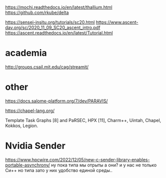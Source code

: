 https://mochi.readthedocs.io/en/latest/thallium.html
https://github.com/rkube/delta

https://sensei-insitu.org/tutorials/sc20.html
https://www.ascent-dav.org/sc/2020_11_09_SC20_ascent_intro.pdf
https://ascent.readthedocs.io/en/latest/Tutorial.html

# academia
http://groups.csail.mit.edu/cag/streamit/

# other
https://docs.salome-platform.org/7/dev/PARAVIS/

https://chapel-lang.org/

Template Task Graphs [8] and PaRSEC, HPX [11],  Charm++, Uintah, Chapel, Kokkos, Legion.

# Nvidia Sender
https://www.hpcwire.com/2022/12/05/new-c-sender-library-enables-portable-asynchrony/
ну пока типа мы отрыты а они? и у нас не только Си++ но типа зато у них удобство единой среды..

